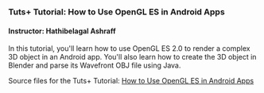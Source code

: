 ### Tuts+ Tutorial: How to Use OpenGL ES in Android Apps

#### Instructor: Hathibelagal Ashraff

In this tutorial, you'll learn how to use OpenGL ES 2.0 to render a complex 3D object in an Android app. You'll also learn how to create the 3D object in Blender and parse its Wavefront OBJ file using Java.

Source files for the Tuts+ Tutorial: [How to Use OpenGL ES in Android Apps](http://code.tutsplus.com/tutorials/how-to-use-opengl-es-in-android-apps--cms-28464)
